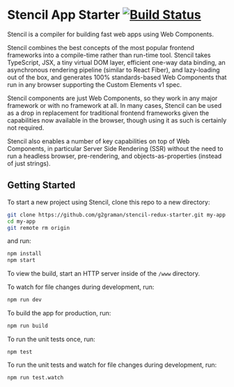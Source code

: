 
# Stencil App Starter  [![Build Status](https://travis-ci.org/g2graman/stencil-redux-starter.svg?branch=master)](https://travis-ci.org/g2graman/stencil-redux-starter)  
  
Stencil is a compiler for building fast web apps using Web Components.  
  
Stencil combines the best concepts of the most popular frontend frameworks into a compile-time rather than run-time tool.  Stencil takes TypeScript, JSX, a tiny virtual DOM layer, efficient one-way data binding, an asynchronous rendering pipeline (similar to React Fiber), and lazy-loading out of the box, and generates 100% standards-based Web Components that run in any browser supporting the Custom Elements v1 spec.  
  
Stencil components are just Web Components, so they work in any major framework or with no framework at all. In many cases, Stencil can be used as a drop in replacement for traditional frontend frameworks given the capabilities now available in the browser, though using it as such is certainly not required.  
  
Stencil also enables a number of key capabilities on top of Web Components, in particular Server Side Rendering (SSR) without the need to run a headless browser, pre-rendering, and objects-as-properties (instead of just strings).  
  
## Getting Started  
  
To start a new project using Stencil, clone this repo to a new directory:  
  
```bash  
git clone https://github.com/g2graman/stencil-redux-starter.git my-app  
cd my-app  
git remote rm origin  
```  
  
and run:  
  
```bash  
npm install  
npm start  
```  
  
To view the build, start an HTTP server inside of the `/www` directory.  
  
To watch for file changes during development, run:  
  
```bash  
npm run dev  
```  
  
To build the app for production, run:  
  
```bash  
npm run build  
```  
  
To run the unit tests once, run:  
  
```  
npm test  
```  
  
To run the unit tests and watch for file changes during development, run:  
  
```  
npm run test.watch  
```